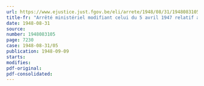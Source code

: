 ```yaml
---
url: https://www.ejustice.just.fgov.be/eli/arrete/1948/08/31/1948083105/justel
title-fr: "Arrêté ministériel modifiant celui du 5 avril 1947 relatif aux distributions de timbres de ravitaillement et à certains approvisionnements en denrées alimentaires rationnées"
date: 1948-08-31
source:
number: 1948083105
page: 7230
case: 1948-08-31/05
publication: 1948-09-09
starts:
modifies:
pdf-original:
pdf-consolidated:
---
```


